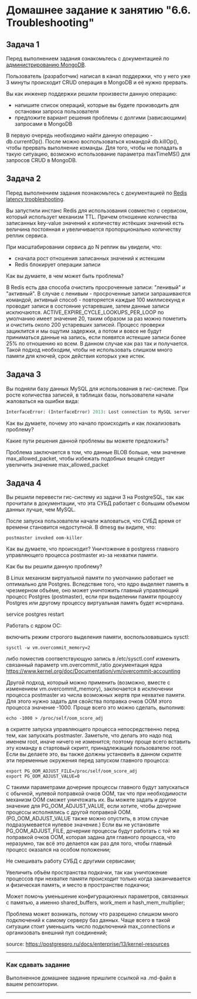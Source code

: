 # Домашнее задание к занятию "6.6. Troubleshooting"

## Задача 1

Перед выполнением задания ознакомьтесь с документацией по [администрированию MongoDB](https://docs.mongodb.com/manual/administration/).

Пользователь (разработчик) написал в канал поддержки, что у него уже 3 минуты происходит CRUD операция в MongoDB и её 
нужно прервать. 

Вы как инженер поддержки решили произвести данную операцию:
- напишите список операций, которые вы будете производить для остановки запроса пользователя
- предложите вариант решения проблемы с долгими (зависающими) запросами в MongoDB

В первую очередь необходимо найти данную операцию - db.currentOp(). После можно воспользоваться командой db.killOp(), чтобы прервать выполнение команды. Для того, чтобы не попадать в такую ситуацию, возможно использование параметра maxTimeMS() для запросов CRUD в MongoDB.

## Задача 2

Перед выполнением задания познакомьтесь с документацией по [Redis latency troobleshooting](https://redis.io/topics/latency).

Вы запустили инстанс Redis для использования совместно с сервисом, который использует механизм TTL. 
Причем отношение количества записанных key-value значений к количеству истёкших значений есть величина постоянная и
увеличивается пропорционально количеству реплик сервиса. 

При масштабировании сервиса до N реплик вы увидели, что:
- сначала рост отношения записанных значений к истекшим
- Redis блокирует операции записи

Как вы думаете, в чем может быть проблема?

В Redis есть два способа очистить просроченные записи: "ленивый" и "активный". В случае с ленивым - просроченные записи запрашиваются командой, активный способ - повторяется каждые 100 миллисекунд и проводит записи в состояние устаревшие, затем данные записи исключаются. ACTIVE_EXPIRE_CYCLE_LOOKUPS_PER_LOOP по умолчанию имеет значение 20, таким образом за раз можно пометить и очистить около 200 устаревших записей. Процесс проверки зациклится и мы ощутим задержки, а потом и вовсе не будут приниматься данные на запись, если появятся истекшие записи более 25% по отношению ко всем. В данном случае как раз так и получается. Такой подход необходим, чтобы не использовать слишком много памяти для ключей, срок действия которых уже истек.

## Задача 3

Вы подняли базу данных MySQL для использования в гис-системе. При росте количества записей, в таблицах базы,
пользователи начали жаловаться на ошибки вида:
```python
InterfaceError: (InterfaceError) 2013: Lost connection to MySQL server during query u'SELECT..... '
```

Как вы думаете, почему это начало происходить и как локализовать проблему?

Какие пути решения данной проблемы вы можете предложить?

Проблема заключается в том, что данные BLOB больше, чем значение max_allowed_packet, чтобы избежать подобных вещей следует увеличить значение max_allowed_packet

## Задача 4

Вы решили перевести гис-систему из задачи 3 на PostgreSQL, так как прочитали в документации, что эта СУБД работает с 
большим объемом данных лучше, чем MySQL.

После запуска пользователи начали жаловаться, что СУБД время от времени становится недоступной. В dmesg вы видите, что:

`postmaster invoked oom-killer`

Как вы думаете, что происходит?
Уничтожение в postgress главного управляющего процесса postmaster из-за нехватки памяти.

Как бы вы решили данную проблему?

В Linux механизм виртуальной памяти по умолчанию работает не оптимально для Postgres. Вследствие того, что ядро выделяет память в чрезмерном объёме, оно может уничтожить главный управляющий процесс Postgres (postmaster), если при выделении памяти процессу Postgres или другому процессу виртуальная память будет исчерпана.

service postgres restart

Работать с ядром ОС:

включить режим строгого выделения памяти, воспользовавшись sysctl:
```
sysctl -w vm.overcommit_memory=2
```
либо поместив соответствующую запись в /etc/sysctl.conf
изменить связанный параметр vm.overcommit_ratio
документация ядра https://www.kernel.org/doc/Documentation/vm/overcommit-accounting

Другой подход, который можно применить (возможно, вместе с изменением vm.overcommit_memory), заключается в исключении процесса postmaster из числа возможных жертв при нехватке памяти. Для этого нужно задать для свойства поправка очков OOM этого процесса значение -1000. Проще всего это можно сделать, выполнив:
```
echo -1000 > /proc/self/oom_score_adj
```
в скрипте запуска управляющего процесса непосредственно перед тем, как запускать postmaster. Заметьте, что делать это надо под именем root, иначе ничего не изменится; поэтому проще всего вставить эту команду в стартовый скрипт, принадлежащий пользователю root. Если вы делаете это, вы также должны установить в данном скрипте эти переменные окружения перед запуском главного процесса:
```
export PG_OOM_ADJUST_FILE=/proc/self/oom_score_adj
export PG_OOM_ADJUST_VALUE=0
```
С такими параметрами дочерние процессы главного будут запускаться с обычной, нулевой поправкой очков OOM, так что при необходимости механизм OOM сможет уничтожать их. Вы можете задать и другое значение для PG_OOM_ADJUST_VALUE, если хотите, чтобы дочерние процессы исполнялись с другой поправкой OOM. (PG_OOM_ADJUST_VALUE также можно опустить, в этом случае подразумевается нулевое значение.) Если вы не установите PG_OOM_ADJUST_FILE, дочерние процессы будут работать с той же поправкой очков OOM, которая задана для главного процесса, что неразумно, так всё это делается как раз для того, чтобы главный процесс оказался на особом положении;

Не смешивать работу СУБД с другими сервисами;

Увеличить объём пространства подкачки, так как уничтожение процессов при нехватке памяти происходит только когда заканчивается и физическая память, и место в пространстве подкачки;

Может помочь уменьшение конфигурационных параметров, связанных с памятью, а именно shared_buffers, work_mem и hash_mem_multiplier;

Проблема может возникать, потому что разрешено слишком много подключений к самому серверу баз данных. Чаще всего в такой ситуации стоит уменьшить число подключений max_connections и организовать внешний пул соединений;

source:
https://postgrespro.ru/docs/enterprise/13/kernel-resources

---

### Как cдавать задание

Выполненное домашнее задание пришлите ссылкой на .md-файл в вашем репозитории.

---
